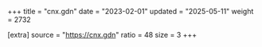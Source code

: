 +++
title = "cnx.gdn"
date = "2023-02-01"
updated = "2025-05-11"
weight = 2732

[extra]
source = "https://cnx.gdn"
ratio = 48
size = 3
+++
